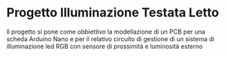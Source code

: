 # Progetto Illuminazione Testata Letto

Il progetto si pone come obbiettivo la modellazione di un PCB per una scheda Arduino Nano e per il relativo circuito di gestione di un sistema di illuminazione led RGB con sensore di prossimità e luminosità esterno 